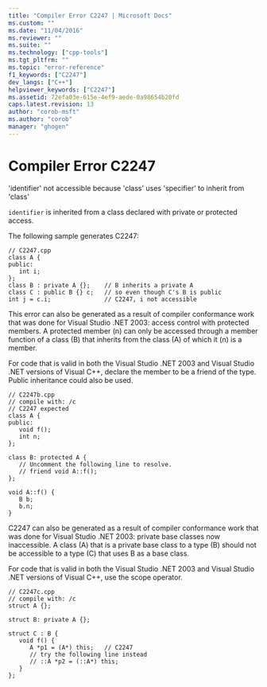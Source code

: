 ```yaml
---
title: "Compiler Error C2247 | Microsoft Docs"
ms.custom: ""
ms.date: "11/04/2016"
ms.reviewer: ""
ms.suite: ""
ms.technology: ["cpp-tools"]
ms.tgt_pltfrm: ""
ms.topic: "error-reference"
f1_keywords: ["C2247"]
dev_langs: ["C++"]
helpviewer_keywords: ["C2247"]
ms.assetid: 72efa03e-615e-4ef9-aede-0a98654b20fd
caps.latest.revision: 13
author: "corob-msft"
ms.author: "corob"
manager: "ghogen"
---
```

# Compiler Error C2247
'identifier' not accessible because 'class' uses 'specifier' to inherit from 'class'  
  
 `identifier` is inherited from a class declared with private or protected access.  
  
 The following sample generates C2247:  
  
```  
// C2247.cpp  
class A {  
public:  
   int i;  
};  
class B : private A {};    // B inherits a private A  
class C : public B {} c;   // so even though C's B is public  
int j = c.i;               // C2247, i not accessible  
```  
  
 This error can also be generated as a result of compiler conformance work that was done for Visual Studio .NET 2003: access control with protected members. A protected member (n) can only be accessed through a member function of a class (B) that inherits from the class (A) of which it (n) is a member.  
  
 For code that is valid in both the Visual Studio .NET 2003 and Visual Studio .NET versions of Visual C++, declare the member to be a friend of the type. Public inheritance could also be used.  
  
```  
// C2247b.cpp  
// compile with: /c  
// C2247 expected  
class A {  
public:  
   void f();  
   int n;  
};  
  
class B: protected A {  
   // Uncomment the following line to resolve.  
   // friend void A::f();  
};  
  
void A::f() {  
   B b;  
   b.n;  
}  
```  
  
 C2247 can also be generated as a result of compiler conformance work that was done for Visual Studio .NET 2003: private base classes now inaccessible. A class (A) that is a private base class to a type (B) should not be accessible to a type (C) that uses B as a base class.  
  
 For code that is valid in both the Visual Studio .NET 2003 and Visual Studio .NET versions of Visual C++, use the scope operator.  
  
```  
// C2247c.cpp  
// compile with: /c  
struct A {};  
  
struct B: private A {};  
  
struct C : B {  
   void f() {  
      A *p1 = (A*) this;   // C2247  
      // try the following line instead  
      // ::A *p2 = (::A*) this;  
   }  
};  
```